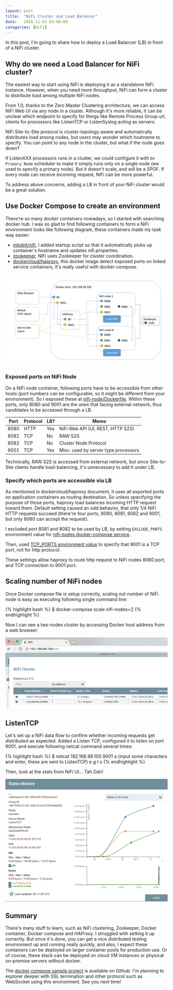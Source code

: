 ```yaml
---
layout: post
title:  "NiFi Cluster and Load Balancer"
date:   2016-11-01 03:00:00
categories: [NiFi]
---
```


In this post, I'm going to share how to deploy a Load Balancer (LB) in front of a NiFi cluster.

<ol id="toc">
</ol>


## Why do we need a Load Balancer for NiFi cluster?

The easiest way to start using NiFi is deploying it as a standalone NiFi instance. However, when you need more throughput, NiFi can form a cluster to distribute load among multiple NiFi nodes.

From 1.0, thanks to the Zero Master Clustering architecture, we can access NiFi Web UI via any node in a cluster. Although it's more reliable, it can be unclear which endpoint to specify for things like Remote Process Group url, clients for processors like ListenTCP or ListenSyslog acting as servers.

NiFi Site-to-Site protocol is cluster-topology aware and automatically distributes load among nodes, but users may wonder which hostname to specify. You can point to any node in the cluster, but what if the node goes down?

If ListenXXX processors runs in a cluster, we could configure it with `On Primary Node` scheduler to make it simply runs only on a single node (we used to specify a primary node). But it doesn't scale, and will be a SPOF. If every node can receive incoming request, NiFi can be more powerful.

To address above concerns, adding a LB in front of your NiFi cluster would be a great solution.

## Use Docker Compose to create an environment

There're so many docker containers nowadays, so I started with searching docker hub. I was so glad to find following containers to form a NiFi environment looks like following diagram, these containers made my task way easier:

- [mkobit/nifi](https://github.com/mkobit/docker-nifi), I added startup script so that it automatically picks up container's hostname and updates nifi.properties.
- [zookeeper](https://hub.docker.com/_/zookeeper/), NiFi uses Zookeeper for cluster coordination.
- [dockercloud/haproxy](https://github.com/docker/dockercloud-haproxy), this docker image detect exposed ports on linked service containers, it's really useful with docker-compose.

![](/assets/images/nifi-cluster-lb-nw.png)

### Exposed ports on NiFi Node

On a NiFi node container, following ports have to be accessible from other hosts (port numbers can be configurable, so it might be different from your environment). So I exposed these at [nifi-node/Dockerfile]( https://github.com/ijokarumawak/docker-compose-nifi-cluster/blob/7de29addcd050ef2f45c7ae73a82924f1f916ed4/nifi-node/Dockerfile#L5). Within these ports, only 8080 and 9001 are the ones that facing external network, thus candidates to be accessed through a LB.

| Port | Protocol | LB? | Memo |
|------|----------|-----|------|
|8080|HTTP|Yes|NiFi Web API (UI, REST, HTTP S2S)|
|8081|TCP|No|RAW S2S|
|8082|TCP|No|Cluster Node Protocol|
|9001|TCP|Yes|Misc. used by server type processors|

Technically, RAW S2S is accessed from external network, but since Site-to-Site clients handle load-balancing, it's unnecessary to add it under LB.

### Specify which ports are accessible via LB

As mentioned in dockercloud/haproxy document, it uses all exported ports on application containers as routing destination. So unless specifying the purpose of those ports, haproxy load balances incoming HTTP request toward them. Default setting caused an odd behavior, that only 1/4 NiFi HTTP requests succeed (there're four ports, 8080, 8081, 8082 and 9001, but only 8080 can accept the request).

I excluded port 8081 and 8082 to be used by LB, by setting `EXCLUDE_PORTS` environment value for [nifi-nodes docker-compose service](https://github.com/ijokarumawak/docker-compose-nifi-cluster/blob/7de29addcd050ef2f45c7ae73a82924f1f916ed4/docker-compose.yml#L18).

Then, used [TCP_PORTS environment value]( https://github.com/ijokarumawak/docker-compose-nifi-cluster/blob/7de29addcd050ef2f45c7ae73a82924f1f916ed4/docker-compose.yml#L20) to specify that 9001 is a TCP port, not for http protocol.

These settings allow haproxy to route http request to NiFi nodes 8080 port, and TCP connection to 9001 port.

## Scaling number of NiFi nodes

Once Docker compose file is setup correctly, scaling out number of NiFi node is easy as executing following single command line:

{% highlight bash %}
$ docker-compose scale nifi-nodes=2
{% endhighlight %}

Now I can see a two nodes cluster by accessing Docker host address from a web browser:

![](/assets/images/nifi-cluster-lb-ui.png)

## ListenTCP

Let's set up a NiFi data flow to confirm whether incoming requests get distributed as expected.
Added a Listen TCP, configured it to listen on port 9001, and execute following netcat command several times:

{% highlight bash %}
$ netcat 192.168.99.100 9001
a (input some characters and enter, these are sent to ListenTCP)
e
g
t
s
{% endhighlight %}

Then, look at the stats from NiFi UI...
Tah Dah!

![](/assets/images/nifi-cluster-lb-listentcp.png)

## Summary

There's many stuff to learn, such as NiFi clustering, Zookeeper, Docker container, Docker compose and HAProxy. I struggled with setting it up correctly. But once it's done, you can get a nice distributed testing environment up and running really quickly, and also, I expect these containers can be deployed on larger container pools for production use. Or of course, these stack can be deployed on cloud VM instances or physical on-premise servers without docker.

The [docker compose sample project](https://github.com/ijokarumawak/docker-compose-nifi-cluster/tree/7de29addcd050ef2f45c7ae73a82924f1f916ed4) is available on Github. I'm planning to explorer deeper with SSL termination and other protocol such as WebSocket using this environment. See you next time!

